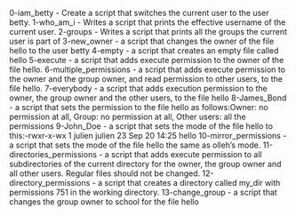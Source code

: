 0-iam_betty - Create a script that switches the current user to the user betty.
1-who_am_i - Writes a script that prints the effective username of the current user.
2-groups - Writes a script that prints all the groups the current user is part of
3-new_owner - a script that changes the owner of the file hello to the user betty
4-empty - a script that creates an empty file called hello
5-execute - a script that adds execute permission to the owner of the file hello.
6-multiple_permissions - a script that adds execute permission to the owner and the group owner, and read permission to other users, to the file hello.
7-everybody - a script that adds execution permission to the owner, the group owner and the other users, to the file hello
8-James_Bond - a script that sets the permission to the file hello as follows:Owner: no permission at all, Group: no permission at all, Other users: all the permissions
9-John_Doe - a script that sets the mode of the file hello to this:-rwxr-x-wx 1 julien julien 23 Sep 20 14:25 hello
10-mirror_permissions - a script that sets the mode of the file hello the same as olleh’s mode.
11-directories_permissions - a script that adds execute permission to all subdirectories of the current directory for the owner, the group owner and all other users. Regular files should not be changed.
12-directory_permissions - a script that creates a directory called my_dir with permissions 751 in the working directory.
13-change_group - a script that changes the group owner to school for the file hello
